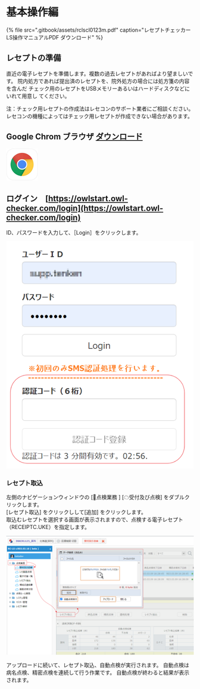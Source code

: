 # 基本操作編

{% file src=".gitbook/assets/rclscl0123m.pdf" caption="レセプトチェッカーLS操作マニュアルPDF ダウンロード" %}

## レセプトの準備

直近の電子レセプトを準備します。複数の過去レセプトがあればより望ましいです。 院内処方であれば提出済のレセプトを、院外処方の場合には処方箋の内容を含んだ チェック用のレセプトをUSBメモリーあるいはハードディスクなどにいれて用意し てください。

注：チェック用レセプトの作成法はレセコンのサポート業者にご相談ください。 レセコンの機種によってはチェック用レセプトが作成できない場合があります。

## Google Chrom ブラウザ   [ダウンロード](https://www.google.co.jp/chrome/?brand=FDKM&gclid=Cj0KCQjwrsGCBhD1ARIsALILBYr0Moo0gPVqjheS9amL9joYxGxDtFBIwvu4vhcHOzXMZCSC0bZjH-AaAmjkEALw_wcB&gclsrc=aw.ds)

![Google Chrome ](.gitbook/assets/chrome.png)

## ログイン　[https://owlstart.owl-checker.com/login](https://owlstart.owl-checker.com/login)

ID、パスワードを入力して、［Login］をクリックします。

![](.gitbook/assets/login.png)

### レセプト取込

左側のナビゲーションウィンドウの \[📂点検業務 \]  \[☁受付及び点検\] をダブルクリックします。  
\[レセプト取込\] をクリックしして\[追加\] をクリックします。  
取込むレセプトを選択する画面が表示されますので、点検する電子レセプト （RECEIPTC.UKE）を指定します。

![](.gitbook/assets/tenkenn_01.png)

アップロードに続いて、レセプト取込、自動点検が実行されます。 自動点検は病名点検、精密点検を連続して行う作業です。 自動点検が終わると結果が表示されます。

